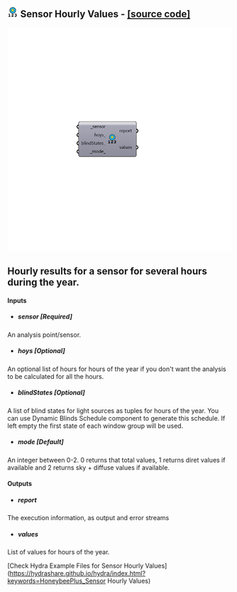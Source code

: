 ## ![](../../images/icons/Sensor_Hourly_Values.png) Sensor Hourly Values - [[source code]](https://github.com/ladybug-tools/honeybee-grasshopper/tree/master/plugin/grasshopper/src/HoneybeePlus_Sensor%20Hourly%20Values.py)

![](../../images/components/Sensor_Hourly_Values.png)

Hourly results for a sensor for several hours during the year.
 -

#### Inputs
* ##### sensor [Required]
An analysis point/sensor.
* ##### hoys [Optional]
An optional list of hours for hours of the year if you don't want
 the analysis to be calculated for all the hours.
* ##### blindStates [Optional]
A list of blind states for light sources as tuples for
 hours of the year. You can use Dynamic Blinds Schedule component
 to generate this schedule. If left empty the first state of each
 window group will be used.
* ##### mode [Default]
An integer between 0-2. 0 returns that total values, 1 returns
 diret values if available and 2 returns sky + diffuse values if
 available.

#### Outputs
* ##### report
The execution information, as output and error streams
* ##### values
List of values for hours of the year.


[Check Hydra Example Files for Sensor Hourly Values](https://hydrashare.github.io/hydra/index.html?keywords=HoneybeePlus_Sensor Hourly Values)
